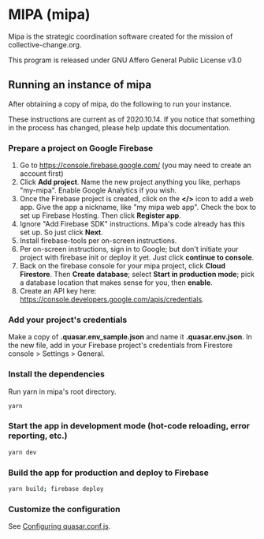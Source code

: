 # MIPA (mipa)

Mipa is the strategic coordination software created for the mission of collective-change.org.

This program is released under GNU Affero General Public License v3.0

## Running an instance of mipa

After obtaining a copy of mipa, do the following to run your instance.

These instructions are current as of 2020.10.14. If you notice that something in the process has changed, please help update this documentation.

### Prepare a project on Google Firebase
1. Go to https://console.firebase.google.com/ (you may need to create an account first)
2. Click **Add project**. Name the new project anything you like, perhaps "my-mipa". Enable Google Analytics if you wish.
3. Once the Firebase project is created, click on the **</>** icon to add a web app. Give the app a nickname, like "my mipa web app". Check the box to set up Firebase Hosting. Then click **Register app**.
4. Ignore "Add Firebase SDK" instructions. Mipa's code already has this set up. So just click **Next**.
5. Install firebase-tools per on-screen instructions.
6. Per on-screen instructions, sign in to Google; but don't initiate your project with firebase init or deploy it yet. Just click **continue to console**.
7. Back on the firebase console for your mipa project, click **Cloud Firestore**. Then **Create database**; select **Start in production mode**; pick a database location that makes sense for you, then **enable**.
8. Create an API key here: https://console.developers.google.com/apis/credentials. 

### Add your project's credentials
Make a copy of **.quasar.env_sample.json** and name it **.quasar.env.json**. In the new file, add in your Firebase project's credentials from Firestore console > Settings > General.

### Install the dependencies

Run yarn in mipa's root directory.
```bash
yarn
```

### Start the app in development mode (hot-code reloading, error reporting, etc.)

```bash
yarn dev
```

### Build the app for production and deploy to Firebase

```bash
yarn build; firebase deploy
```

### Customize the configuration

See [Configuring quasar.conf.js](https://quasar.dev/quasar-cli/quasar-conf-js).

